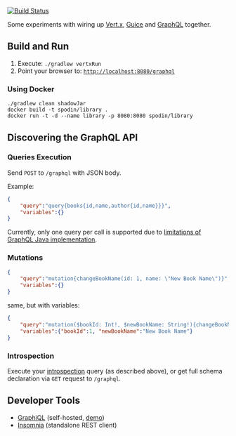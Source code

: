 [![Build Status](https://travis-ci.org/spodin/library.svg?branch=master)](https://travis-ci.org/spodin/library)

Some experiments with wiring up [Vert.x](http://vertx.io), [Guice](https://github.com/google/guice) and [GraphQL](http://graphql.org) together.

## Build and Run

1. Execute: `./gradlew vertxRun`
2. Point your browser to: [`http://localhost:8080/graphql`](http://localhost:8080/graphql)

### Using Docker

```
./gradlew clean shadowJar
docker build -t spodin/library .
docker run -t -d --name library -p 8080:8080 spodin/library
```

## Discovering the GraphQL API

### Queries Execution

Send `POST` to `/graphql` with JSON body.

Example:

```json
{
	"query":"query{books{id,name,author{id,name}}}",
	"variables":{}
}
```

Currently, only one query per call is supported due to [limitations of GraphQL Java implementation](https://github.com/graphql-java/graphql-java/issues/431).

### Mutations

```json
{
	"query":"mutation{changeBookName(id: 1, name: \"New Book Name\")}",
	"variables":{}
}
```

same, but with variables:

```json
{
	"query":"mutation($bookId: Int!, $newBookName: String!){changeBookName(id: $bookId, name: $newBookName)}",
	"variables":{"bookId":1, "newBookName":"New Book Name"}
}
```

### Introspection

Execute your [introspection](http://graphql.org/learn/introspection) query (as described above), 
or get full schema declaration via `GET` request to `/graphql`.

## Developer Tools

- [GraphiQL](https://github.com/graphql/graphiql) (self-hosted, [demo](http://graphql.org/swapi-graphql/))
- [Insomnia](https://insomnia.rest/) (standalone REST client)